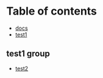 # Table of contents

* [docs](README.md)
* [test1](test1.md)

## test1 group

* [test2](test1-group/test2.md)

